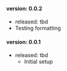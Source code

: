
#### version: 0.0.2
- released: tbd
- Testing formatting


#### version: 0.0.1
- released: tbd
    - Initial setup
